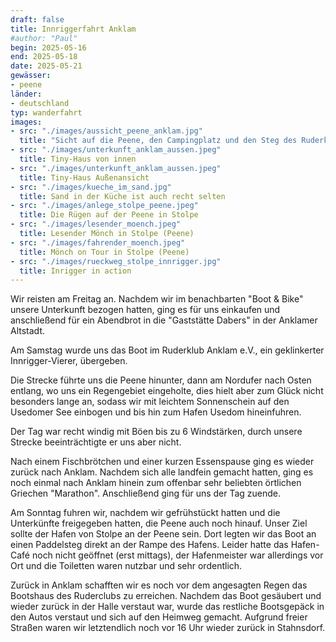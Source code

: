 ```yaml
---
draft: false
title: Innriggerfahrt Anklam
#author: "Paul"
begin: 2025-05-16
end: 2025-05-18
date: 2025-05-21
gewässer:
- peene
länder:
- deutschland
typ: wanderfahrt
images:
- src: "./images/aussicht_peene_anklam.jpg"
  title: "Sicht auf die Peene, den Campingplatz und den Steg des Ruderklub Anklam e.V."
- src: "./images/unterkunft_anklam_aussen.jpeg"
  title: Tiny-Haus von innen
- src: "./images/unterkunft_anklam_aussen.jpeg"
  title: Tiny-Haus Außenansicht
- src: "./images/kueche_im_sand.jpg"
  title: Sand in der Küche ist auch recht selten
- src: "./images/anlege_stolpe_peene.jpeg"
  title: Die Rügen auf der Peene in Stolpe
- src: "./images/lesender_moench.jpeg"
  title: Lesender Mönch in Stolpe (Peene)
- src: "./images/fahrender_moench.jpeg"
  title: Mönch on Tour in Stolpe (Peene)
- src: "./images/rueckweg_stolpe_innrigger.jpg"
  title: Inrigger in action
---
```


Wir reisten am Freitag an.
Nachdem wir im benachbarten "Boot & Bike" unsere Unterkunft bezogen hatten, ging es für uns einkaufen und anschließend für ein Abendbrot in die "Gaststätte Dabers" in der Anklamer Altstadt.

Am Samstag wurde uns das Boot im Ruderklub Anklam e.V., ein geklinkerter Innrigger-Vierer, übergeben.

Die Strecke führte uns die Peene hinunter, dann am Nordufer nach Osten entlang, wo uns ein Regengebiet eingeholte, dies hielt aber zum Glück nicht besonders lange an, sodass wir mit leichtem Sonnenschein auf den Usedomer See einbogen und bis hin zum Hafen Usedom hineinfuhren.

Der Tag war recht windig mit Böen bis zu 6 Windstärken, durch unsere Strecke beeinträchtigte er uns aber nicht.

Nach einem Fischbrötchen und einer kurzen Essenspause ging es wieder zurück nach Anklam.
Nachdem sich alle landfein gemacht hatten, ging es noch einmal nach Anklam hinein zum offenbar sehr beliebten örtlichen Griechen "Marathon". Anschließend ging für uns der Tag zuende.

Am Sonntag fuhren wir, nachdem wir gefrühstückt hatten und die Unterkünfte freigegeben hatten, die Peene auch noch hinauf.
Unser Ziel sollte der Hafen von Stolpe an der Peene sein.
Dort legten wir das Boot an einen Paddelsteg direkt an der Rampe des Hafens.
Leider hatte das Hafen-Café noch nicht geöffnet (erst mittags), der Hafenmeister war allerdings vor Ort und die Toiletten waren nutzbar und sehr ordentlich.

Zurück in Anklam schafften wir es noch vor dem angesagten Regen das Bootshaus des Ruderclubs zu erreichen.
Nachdem das Boot gesäubert und wieder zurück in der Halle verstaut war, wurde das restliche Bootsgepäck in den Autos verstaut und sich auf den Heimweg gemacht.
Aufgrund freier Straßen waren wir letztendlich noch vor 16 Uhr wieder zurück in Stahnsdorf.
